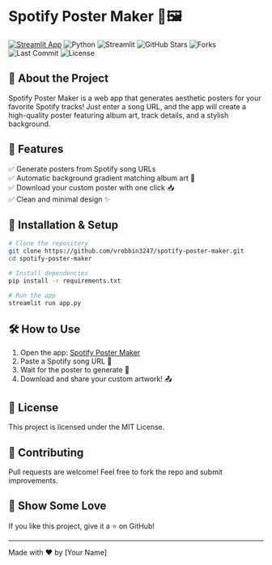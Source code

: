 # Spotify Poster Maker 🎵🖼️

[![Streamlit App](https://static.streamlit.io/badges/streamlit_badge_black_white.svg)](https://spotify-poster-maker.streamlit.app/)
![Python](https://img.shields.io/badge/Python-3.12.2-blue)
![Streamlit](https://img.shields.io/badge/Streamlit-1.42.1-red)
![GitHub Stars](https://img.shields.io/github/stars/vrobbin3247/spotify-poster-maker?style=social)
![Forks](https://img.shields.io/github/forks/vrobbin3247/spotify-poster-maker?style=social)
![Last Commit](https://img.shields.io/github/last-commit/vrobbin3247/spotify-poster-maker)
![License](https://img.shields.io/github/license/vrobbin3247/spotify-poster-maker)

## 🎨 About the Project
Spotify Poster Maker is a web app that generates aesthetic posters for your favorite Spotify tracks! Just enter a song URL, and the app will create a high-quality poster featuring album art, track details, and a stylish background.

## 🚀 Features
✅ Generate posters from Spotify song URLs  
✅ Automatic background gradient matching album art 🎨  
✅ Download your custom poster with one click 📥  
✅ Clean and minimal design ✨

## 🔧 Installation & Setup
```bash
# Clone the repository
git clone https://github.com/vrobbin3247/spotify-poster-maker.git
cd spotify-poster-maker

# Install dependencies
pip install -r requirements.txt

# Run the app
streamlit run app.py
```

## 🛠️ How to Use
1. Open the app: [Spotify Poster Maker](https://spotify-poster-maker.streamlit.app/)  
2. Paste a Spotify song URL 🎵  
3. Wait for the poster to generate 🎨  
4. Download and share your custom artwork! 📤

## 📜 License
This project is licensed under the MIT License.

## 🤝 Contributing
Pull requests are welcome! Feel free to fork the repo and submit improvements.

## 🌟 Show Some Love
If you like this project, give it a ⭐ on GitHub!

---
Made with ❤️ by [Your Name]

